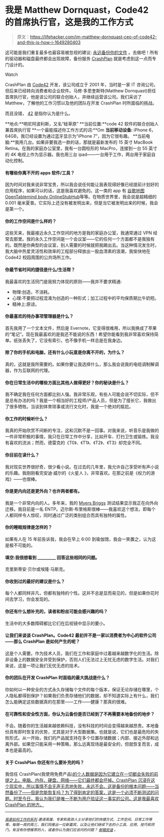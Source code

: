 # 我是 Matthew Dornquast，Code42 的首席执行官，这是我的工作方式

> 原文：<https://lifehacker.com/im-matthew-dornquast-ceo-of-code42-and-this-is-how-i-1649280403>

这可能是我们重复最多也最容易被忽视的建议: [永远备份你的文件](https://lifehacker.com/theres-no-excuse-for-not-backing-up-your-computer-do-1547987206) 。去做吧！所有的驱动器和磁盘最终都会出现故障，备份服务 [CrashPlan](http://lifehacker.com/five-best-online-backup-services-1006345049) 就是考虑到这一点而专门设计的。

Watch

CrashPlan 由 [Code42](http://www.code42.com/) 开发，该公司成立于 2001 年，当时是一家 IT 咨询公司，但后来已经转向消费者和企业软件。马修·多恩奎斯特(Matthew Dornquast)担任首席执行官，他是该公司的联合创始人，并继续运营该公司。我们采访了 Matthew，了解他的工作习惯以及他的团队在开发 CrashPlan 时所面临的挑战。

而且没错， [42](http://hitchhikers.wikia.com/wiki/42) 是指你认为是什么。

**地点:**明尼阿波利斯，又名“硅草原”
**当前位置:**code 42 软件的联合创始人兼首席执行官
**一个最能描述你工作方式的词:**Om
**当前移动设备:** iPhone 6，64GB，我已经设置为通过蓝牙显示为“iPhone 7”，因为它很有趣。
**当前电脑:**我用几台。如果非要我选一款的话，那就是最新发布的 15 英寸 MacBook Retina。在我的家庭办公室里，我有一台圆柱形的 MacPro，连接到一台 55 英寸的 4K 电视上作为显示器。我也用三台 ipad——一台用于工作，两台用于家庭自动化控制。

#### 有哪些你离不开的 apps 软件/工具？

因为时间对我来说非常宝贵，所以我会说任何能让我表现得好像已经提前计划好的应用程序，如果可以的话，这是我喜欢避免的。这一类的 app 有 [谷歌地图](https://lifehacker.com/the-best-extensions-to-make-google-maps-even-more-aweso-1564579656)[OpenTable](http://lifehacker.com/five-best-restaurant-discovery-apps-5852314)[mind body Online](https://www.mindbodyonline.com/)[StubHub](http://www.stubhub.com/)等等。在物质世界里，我会说是超精细的 0.001 毫米夏普。它实际上还没有被发明出来，但是当它被发明出来的时候，我会是第一个。

#### 你的工作空间是什么样的？

这些天来，我最接近永久工作空间的地方是我的家庭办公室，我通常通过 VPN 经常去那里。我的永久工作空间是一个会议室——它的任何一个方面都不是我独有的。既然是你典型的会议室，别人需要的时候就把我踢出去。当这种情况发生时，我大脑中热爱灵活性和效率的工程部分释放出一股血清素的浪潮，我愉快地在 Code42 校园周围的公共场所工作。

#### 你最节省时间的捷径是什么/生活帮？

我最喜欢的生活窍门是我努力体现的原则——我并不要求精通:

*   物理:创造，不消耗。
*   心理:不要把过程混淆为创造的一种形式；加工过程中的平均保质期比牛奶短。
*   精神上:原谅。

#### 你最喜欢的待办事项管理器是什么？

首先我用了一个文本文件，然后是 Evernote，它变得很难用，所以我换成了苹果的“笔记”。现在我最喜欢的是我还不能说的东西！希望你能看到我非常喜欢保持简单。纸张丢失了，它没有索引，也不像手机一样总是在我身边。

#### 除了你的手机和电脑，还有什么小玩意是你离不开的，为什么？

真的，这就是我所需要的。如果你要让我选择什么，那么我会说我的电缆调制解调器，作为互联网的代理。

#### 你在日常生活中的哪些方面比其他人做得更好？你的秘诀是什么？

我不确定我在任何方面都比别人强。我非常乐观，有些人可能会说不切实际，但不是总有办法的吗？我是一个相当好的工程师/产品人员，但是为了擅长它，我做出了很多牺牲。当谈到体育琐事或流行文化时，我是一个绝对的尴尬。

#### 你工作的时候听什么？

我真的开始欣赏不间断的专注，这和沉默不是一回事。对我来说，听音乐是我做的一件非常积极的事情，我只在日常工作中分享，比如开车、打扫卫生或锻炼。我没有喜欢的流派；然而，德雷克的《T0》、《T1》、《T2》、《T3》却完全不同。

#### 你目前在读什么？

我对现实世界很好奇，很少看小说。在过去的几年里，我允许自己享受听有声小说的乐趣。我刚刚看完安迪·威尔的《火星人 》，非常喜欢。在那之前是《权力的游戏》——也很棒。

#### 你是更内向还是更外向？也许两者都有。

我是一个非常内向的人。多年来，我的 [Myers Briggs](http://en.wikipedia.org/wiki/Myers-Briggs_Type_Indicator) 测试结果显示我正在向外向迁移。我目前是一名 ENTP。迈尔斯·布里格斯很棒——我喜欢这个想法，即每个人都同样令人惊叹，同时通过广泛的类别组合而具有独特的属性。

#### 你的睡眠规律是怎样的？

如果有人在 15 年前告诉我，我会在早上 6:00 到瑜伽馆，我会一笑置之，认为这是极不可能的。

#### 填空:我很想看到 _________ 回答这些相同的问题。

克里斯蒂安·贝尔或埃隆·马斯克。

#### 你收到过的最好的建议是什么？

每个人都同样非凡，但都有独特的个性。这并不总是显而易见的，但是如果你花时间去学习，你会发现的。

#### 你还有什么想补充的，读者和粉丝可能会感兴趣的吗？

生活中的大多数障碍都比它们在后视镜中显示的要小。

#### 让我们来谈谈 CrashPlan。Code42 最初并不是一家以消费者为中心的软件公司——那么 CrashPlan 是如何产生的呢？

这是个人需要。作为技术人员，我们在工作和家庭中过着越来越数字化的生活。除非设备上的数据安全并受到保护，否则人们无法过上无忧无虑的数字生活。对我们来说，这是一项让我们无忧无虑的技术。

#### 你的团队在开发 CrashPlan 时面临的最大挑战是什么？

你如何以一种安全的方式永久存储每个文件的每个版本，保证无论存储在哪里，个人隐私都得到保护？如果我们负责存储他们的数据，却不知道实际上有什么，我们怎么能确定这些数据真的在那里——工作——健康？那真的很难。

#### 在可靠性和安全性方面，你认为云备份是否已经到了不再需要本地备份的地步？

不会。随着你的生活越来越依赖科技，没有科技的时间会变得越来越昂贵。本地备份具有即时恢复的优势，尤其是对于大型数据集。也就是说，它们也是最危险的失败形式。从一开始，我们的产品就支持在多个位置存储数据；内部、接近外部和远离外部。如果您只能采用一种策略，那么远离现场是最安全的，但就恢复而言，成本也是最高的。

#### 关于 CrashPlan 你还有什么要补充的吗？

我信任 CrashPlan(我使用免费产品[)的个人数据是因为它建立在一切都会失败的前提之上。电脑、内存、硬盘、网络——它们最终都会坏掉。CrashPlan 沉浸在这个现实中，所以事情不会无声无息地失败，永远不会。这是备份的根本问题——当然备份了——但是您能恢复吗？为了得到肯定的答案，这是一个必须不断测试的问题。时至今日，我认为我们是唯一不断为用户验证这一事实的公司。这是我最喜欢 CrashPlan 的地方。](http://www.code42.com/crashplan/)

* * *

<small></small>*[<small>*我是如何工作的系列*</small>](http://lifehacker.com/how-i-work/) <small>*邀请英雄、专家和高效人士分享他们的快捷方式、工作空间、日常工作等等。每隔一周的周三，我们将推出一位新嘉宾，以及让他们继续下去的小工具、应用、技巧和窍门。有没有你想推荐的人，或者你认为我们应该问的问题？*</small> [<small>*邮箱安迪*</small>](mailto:andy@lifehacker.com) <small>*。*</small>*